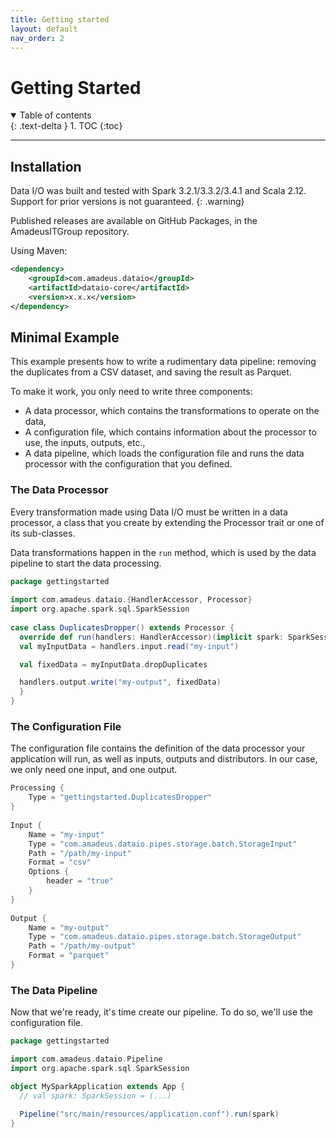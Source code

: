 ```yaml
---
title: Getting started
layout: default
nav_order: 2
---
```

# Getting Started
<details open markdown="block">
  <summary>
    Table of contents
  </summary>
  {: .text-delta }
1. TOC
{:toc}
</details>

--- 

## Installation

Data I/O was built and tested with Spark 3.2.1/3.3.2/3.4.1 and Scala 2.12. Support for prior versions is not guaranteed.
{: .warning}

Published releases are available on GitHub Packages, in the AmadeusITGroup repository.

Using Maven:

```xml
<dependency>
    <groupId>com.amadeus.dataio</groupId>
    <artifactId>dataio-core</artifactId>
    <version>x.x.x</version>
</dependency>
```


## Minimal Example

This example presents how to write a rudimentary data pipeline: removing the duplicates from a CSV dataset, and saving the result as Parquet.

To make it work, you only need to write three components:

* A data processor, which contains the transformations to operate on the data,
* A configuration file, which contains information about the processor to use, the inputs, outputs, etc.,
* A data pipeline, which loads the configuration file and runs the data processor with the configuration that you defined.

### The Data Processor

Every transformation made using Data I/O must be written in a data processor, a class that you create by extending the Processor trait or one of its sub-classes.

Data transformations happen in the `run` method, which is used by the data pipeline to start the data processing.

```scala
package gettingstarted
 
import com.amadeus.dataio.{HandlerAccessor, Processor}
import org.apache.spark.sql.SparkSession
 
case class DuplicatesDropper() extends Processor {
  override def run(handlers: HandlerAccessor)(implicit spark: SparkSession): Unit = {
  val myInputData = handlers.input.read("my-input")

  val fixedData = myInputData.dropDuplicates

  handlers.output.write("my-output", fixedData)
  }
}
``` 

### The Configuration File

The configuration file contains the definition of the data processor your application will run, as well as inputs, outputs and distributors. In our case, we only need one input, and one output.

```scala
Processing {
    Type = "gettingstarted.DuplicatesDropper"
}
 
Input {
    Name = "my-input"
    Type = "com.amadeus.dataio.pipes.storage.batch.StorageInput"
    Path = "/path/my-input"
    Format = "csv"
    Options {
        header = "true"
    }
}
 
Output {
    Name = "my-output"
    Type = "com.amadeus.dataio.pipes.storage.batch.StorageOutput"
    Path = "/path/my-output"
    Format = "parquet"
}
```

### The Data Pipeline

Now that we're ready, it's time create our pipeline. To do so, we'll use the configuration file.

```scala
package gettingstarted

import com.amadeus.dataio.Pipeline
import org.apache.spark.sql.SparkSession

object MySparkApplication extends App {
  // val spark: SparkSession = (...)
 
  Pipeline("src/main/resources/application.conf").run(spark)
}
```

